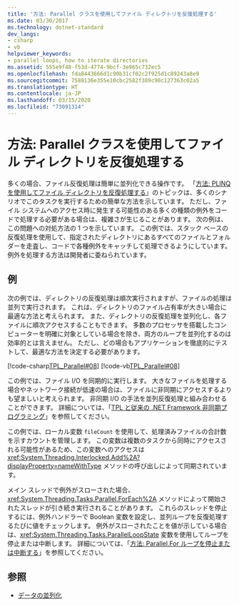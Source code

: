 ```yaml
---
title: '方法: Parallel クラスを使用してファイル ディレクトリを反復処理する'
ms.date: 03/30/2017
ms.technology: dotnet-standard
dev_langs:
- csharp
- vb
helpviewer_keywords:
- parallel loops, how to iterate directories
ms.assetid: 555e9f48-f53d-4774-9bcf-3e965c732ec5
ms.openlocfilehash: fda8443666d1c90b31cf02c2f925d1c89243a8e9
ms.sourcegitcommit: 7588136e355e10cbc2582f389c90c127363c02a5
ms.translationtype: HT
ms.contentlocale: ja-JP
ms.lasthandoff: 03/15/2020
ms.locfileid: "73091314"
---
```

# <a name="how-to-iterate-file-directories-with-the-parallel-class"></a>方法: Parallel クラスを使用してファイル ディレクトリを反復処理する
多くの場合、ファイル反復処理は簡単に並列化できる操作です。 「[方法: PLINQ を使用してファイル ディレクトリを反復処理する](../../../docs/standard/parallel-programming/how-to-iterate-file-directories-with-plinq.md)」のトピックは、多くのシナリオでこのタスクを実行するための簡単な方法を示しています。 ただし、ファイル システムへのアクセス時に発生する可能性のある多くの種類の例外をコードで処理する必要がある場合は、複雑さが生じることがあります。 次の例は、この問題への対処方法の 1 つを示しています。 この例では、スタック ベースの反復処理を使用して、指定されたディレクトリにあるすべてのファイルとフォルダーを走査し、コードで各種例外をキャッチして処理できるようにしています。 例外を処理する方法は開発者に委ねられています。  
  
## <a name="example"></a>例  
 次の例では、ディレクトリの反復処理は順次実行されますが、ファイルの処理は並列で実行されます。 これは、ディレクトリのファイル占有率が大きい場合に最適な方法と考えられます。 また、ディレクトリの反復処理を並列化し、各ファイルに順次アクセスすることもできます。 多数のプロセッサを搭載したコンピューターを明確に対象としている場合を除き、両方のループを並列化するのは効率的とは言えません。 ただし、どの場合もアプリケーションを徹底的にテストして、最適な方法を決定する必要があります。  
  
 [!code-csharp[TPL_Parallel#08](../../../samples/snippets/csharp/VS_Snippets_Misc/tpl_parallel/cs/parallel_file.cs#08)]
 [!code-vb[TPL_Parallel#08](../../../samples/snippets/visualbasic/VS_Snippets_Misc/tpl_parallel/vb/fileiteration08.vb#08)]  
  
 この例では、ファイル I/O を同期的に実行します。 大きなファイルを処理する場合やネットワーク接続が低速の場合は、ファイルに非同期にアクセスするよりも望ましいと考えられます。 非同期 I/O の手法を並列反復処理と組み合わせることができます。 詳細については、「[TPL と従来の .NET Framework 非同期プログラミング](../../../docs/standard/parallel-programming/tpl-and-traditional-async-programming.md)」を参照してください。  
  
 この例では、ローカル変数 `fileCount` を使用して、処理済みファイルの合計数を示すカウントを管理します。 この変数は複数のタスクから同時にアクセスされる可能性があるため、この変数へのアクセスは <xref:System.Threading.Interlocked.Add%2A?displayProperty=nameWithType> メソッドの呼び出しによって同期されています。  
  
 メイン スレッドで例外がスローされた場合、<xref:System.Threading.Tasks.Parallel.ForEach%2A> メソッドによって開始されたスレッドが引き続き実行されることがあります。 これらのスレッドを停止するには、例外ハンドラーで Boolean 変数を設定し、並列ループを反復処理するたびに値をチェックします。 例外がスローされたことを値が示している場合は、<xref:System.Threading.Tasks.ParallelLoopState> 変数を使用してループを停止または中断します。 詳細については、「[方法: Parallel.For ループを停止または中断する](https://docs.microsoft.com/previous-versions/dotnet/netframework-4.0/dd460721(v=vs.100))」を参照してください。  
  
## <a name="see-also"></a>参照

- [データの並列化](../../../docs/standard/parallel-programming/data-parallelism-task-parallel-library.md)
